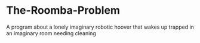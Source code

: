 # The-Roomba-Problem
A program about a lonely imaginary robotic hoover that wakes up trapped in an imaginary room needing cleaning
